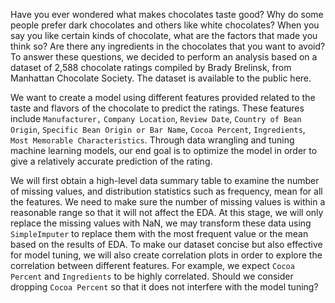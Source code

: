 Have you ever wondered what makes chocolates taste good? Why do some people prefer dark chocolates and others like white chocolates? When you say you like certain kinds of chocolate, what are the factors that made you think so? Are there any ingredients in the chocolates that you want to avoid? To answer these questions, we decided to perform an analysis based on a dataset of 2,588 chocolate ratings compiled by Brady Brelinsk, from Manhattan Chocolate Society. The dataset is available to the public here.



We want to create a model using different features provided related to the taste and flavors of the chocolate to predict the ratings. These features include `Manufacturer,` `Company Location`, `Review Date`, `Country of Bean Origin`, `Specific Bean Origin or Bar Name`, `Cocoa Percent`, `Ingredients`, `Most Memorable Characteristics`. Through data wrangling and tuning machine learning models, our end goal is to optimize the model in order to give a relatively accurate prediction of the rating.



We will first obtain a high-level data summary table to examine the number of missing values, and distribution statistics such as frequency, mean for all the features. We need to make sure the number of missing values is within a reasonable range so that it will not affect the EDA. At this stage, we will only replace the missing values with NaN, we may transform these data using `SimpleImputer` to replace them with the most frequent value or the mean based on the results of EDA. To make our dataset concise but also effective for model tuning, we will also create correlation plots in order to explore the correlation between different features. For example, we expect `Cocoa Percent` and `Ingredients` to be highly correlated. Should we consider dropping `Cocoa Percent` so that it does not interfere with the model tuning?